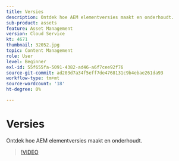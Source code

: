 ```yaml
---
title: Versies
description: Ontdek hoe AEM elementversies maakt en onderhoudt.
sub-product: assets
feature: Asset Management
version: Cloud Service
kt: 4671
thumbnail: 32052.jpg
topic: Content Management
role: User
level: Beginner
exl-id: 55f655fa-5091-4382-ad46-a6f7cee92f76
source-git-commit: ad203d7a34f5eff7de4768131c9b4ebae261da93
workflow-type: tm+mt
source-wordcount: '18'
ht-degree: 0%

---
```


# Versies

Ontdek hoe AEM elementversies maakt en onderhoudt.

>[!VIDEO](https://video.tv.adobe.com/v/32052/?quality=12&learn=on&hidetitle=true)
